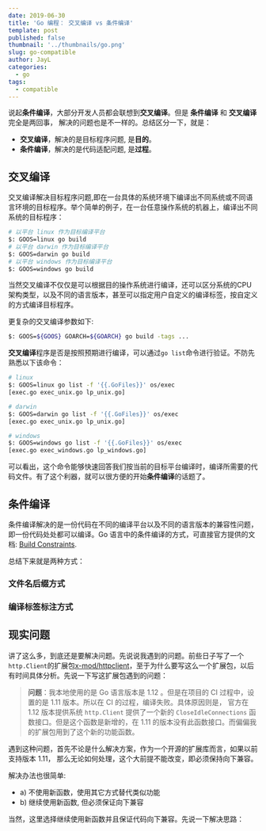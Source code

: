 ```yaml
---
date: 2019-06-30
title: 'Go 编程： 交叉编译 vs 条件编译'
template: post
published: false
thumbnail: '../thumbnails/go.png'
slug: go-compatible
author: JayL
categories:
  - go
tags:
  - compatible
---
```


说起**条件编译**，大部分开发人员都会联想到**交叉编译**。但是 **条件编译** 和 **交叉编译** 完全是两回事， 解决的问题也是不一样的。总结区分一下，就是：

- **交叉编译**，解决的是目标程序问题, 是**目的**。
- **条件编译**，解决的是代码适配问题, 是**过程**。

## 交叉编译

交叉编译解决目标程序问题,即在一台具体的系统环境下编译出不同系统或不同语言环境的目标程序。举个简单的例子，在一台任意操作系统的机器上，编译出不同系统的目标程序：

````bash
# 以平台 linux 作为目标编译平台
$: GOOS=linux go build 
# 以平台 darwin 作为目标编译平台
$: GOOS=darwin go build 
# 以平台 windows 作为目标编译平台
$: GOOS=windows go build 
````

当然交叉编译不仅仅是可以根据目的操作系统进行编译，还可以区分系统的CPU架构类型，以及不同的语言版本，甚至可以指定用户自定义的编译标签，按自定义的方式编译目标程序。

更复杂的交叉编译参数如下:

````bash
$: GOOS=${GOOS} GOARCH=${GOARCH} go build -tags ...
````

**交叉编译**程序是否是按照预期进行编译，可以通过`go list`命令进行验证。不防先熟悉以下该命令：

````bash
# linux 
$: GOOS=linux go list -f '{{.GoFiles}}' os/exec
[exec.go exec_unix.go lp_unix.go]

# darwin
$: GOOS=darwin go list -f '{{.GoFiles}}' os/exec
[exec.go exec_unix.go lp_unix.go]

# windows
$: GOOS=windows go list -f '{{.GoFiles}}' os/exec
[exec.go exec_windows.go lp_windows.go]
````

可以看出，这个命令能够快速回答我们按当前的目标平台编译时，编译所需要的代码文件。有了这个利器，就可以很方便的开始**条件编译**的话题了。

## 条件编译

条件编译解决的是一份代码在不同的编译平台以及不同的语言版本的兼容性问题，即一份代码处处都可以编译。Go 语言中的条件编译的方式，可直接官方提供的文档: [Build Constraints](https://golang.org/pkg/go/build/#hdr-Build_Constraints).

总结下来就是两种方式：

### 文件名后缀方式


### 编译标签标注方式


## 现实问题

讲了这么多，到底还是要解决问题。先说说我遇到的问题。前些日子写了一个`http.Client`的扩展包[x-mod/httpclient](https://github.com/x-mod/httpclient)，至于为什么要写这么一个扩展包，以后有时间具体分析。先说一下写这扩展包遇到的问题：

> **问题**：我本地使用的是 Go 语言版本是 1.12 。但是在项目的 CI 过程中，设置的是 1.11 版本。所以在 CI 的过程，编译失败。具体原因则是， 官方在 1.12 版本提供系统 `http.Client` 提供了一个新的 `CloseIdleConnections` 函数接口。但是这个函数是新增的，在 1.11 的版本没有此函数接口。而偏偏我的扩展包用到了这个新的功能函数。

遇到这种问题，首先不论是什么解决方案，作为一个开源的扩展库而言，如果以前支持版本 1.11， 那么无论如何处理，这个大前提不能改变，即必须保持向下兼容。

解决办法也很简单:

- a) 不使用新函数，使用其它方式替代类似功能
- b) 继续使用新函数, 但必须保证向下兼容

当然，这里选择继续使用新函数并且保证代码向下兼容。先说一下解决思路：

> 


